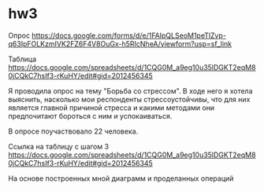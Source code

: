 # hw3
Опрос https://docs.google.com/forms/d/e/1FAIpQLSeoM1peTlZvp-q63IpFOLKzmIVK2FZ6F4V8OuGx-h5RIcNheA/viewform?usp=sf_link 

Таблица https://docs.google.com/spreadsheets/d/1CQG0M_a9eg10u35lDGKT2eqM80jCQkC7hsIf3-rKuHY/edit#gid=2012456345 

Я проводила опрос на тему "Борьба со стрессом".
В ходе него я хотела выяснить, насколько мои респонденты стрессоустойчивы, что для них является главной причиной стресса и какими методами они предпочитают бороться с ним и успокаиваться.

В опросе поучаствовало 22 человека.

Ссылка на таблицу с шагом 3
https://docs.google.com/spreadsheets/d/1CQG0M_a9eg10u35lDGKT2eqM80jCQkC7hsIf3-rKuHY/edit#gid=2012456345

На основе построенных мной диаграмм и проделанных операций 
